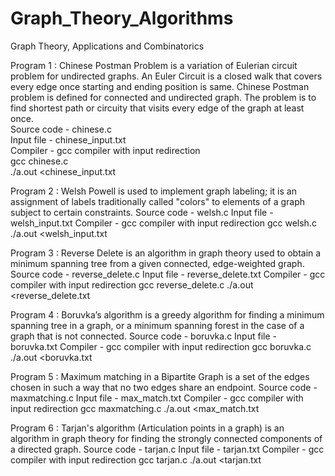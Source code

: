 # Graph_Theory_Algorithms
Graph Theory, Applications and Combinatorics 

Program 1 : Chinese Postman Problem is a variation of Eulerian circuit problem for undirected graphs. An Euler Circuit is a closed walk that covers every edge once starting and ending position is same. Chinese Postman problem is defined for connected and undirected graph. The problem is to find shortest path or circuity that visits every edge of the graph at least once. <br /> 
Source code - chinese.c  <br /> 
Input file - chinese_input.txt <br /> 
Compiler - gcc compiler with input redirection <br /> 
	   gcc chinese.c   
	   ./a.out <chinese_input.txt 

Program 2 : Welsh Powell is used to implement graph labeling; it is an assignment of labels traditionally called "colors" to elements of a graph subject to certain constraints.
Source code - welsh.c 
Input file - welsh_input.txt
Compiler - gcc compiler with input redirection 
	   gcc welsh.c 
	   ./a.out <welsh_input.txt

Program 3 : Reverse Delete is an algorithm in graph theory used to obtain a minimum spanning tree from a given connected, edge-weighted graph.
Source code - reverse_delete.c 
Input file - reverse_delete.txt
Compiler - gcc compiler with input redirection 
	   gcc reverse_delete.c 
	   ./a.out <reverse_delete.txt

Program 4 : Boruvka’s algorithm is a greedy algorithm for finding a minimum spanning tree in a graph, or a minimum spanning forest in the case of a graph that is not connected.
Source code - boruvka.c 
Input file - boruvka.txt
Compiler - gcc compiler with input redirection 
	   gcc boruvka.c 
	   ./a.out <boruvka.txt

Program 5 : Maximum matching in a Bipartite Graph is a set of the edges chosen in such a way that no two edges share an endpoint.
Source code - maxmatching.c 
Input file - max_match.txt
Compiler - gcc compiler with input redirection 
	   gcc maxmatching.c
	   ./a.out <max_match.txt

Program 6 : Tarjan's algorithm (Articulation points in a graph) is an algorithm in graph theory for finding the strongly connected components of a directed graph.
Source code - tarjan.c 
Input file - tarjan.txt
Compiler - gcc compiler with input redirection 
	   gcc tarjan.c 
	   ./a.out <tarjan.txt

